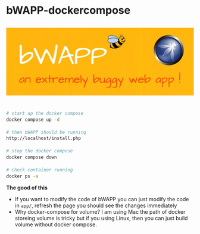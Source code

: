 # bWAPP-dockercompose
![](img/bwapp.jpg)
--- 

```bash

# start up the docker compose
docker compose up -d 

# then bWAPP should be running 
http://localhost/install.php

# stop the docker compose
docker compose down

# check container running
docker ps -a 

```

**The good of this**
- If you want to modify the code of bWAPP you can just modify the code in `app/`, refresh the page you should see the changes immediately 
- Why docker-compose for volume? I am using Mac the path of docker storeing volume is tricky but if you using Linux, then you can just build volume without docker compose.
